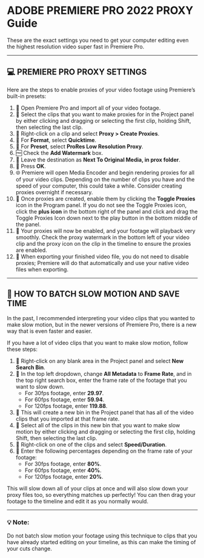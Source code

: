 # ADOBE PREMIERE PRO 2022 PROXY Guide

These are the exact settings you need to get your computer editing even the highest resolution video super fast in Premiere Pro.

---

## 💻 PREMIERE PRO PROXY SETTINGS

Here are the steps to enable proxies of your video footage using Premiere’s built-in presets:

1. 🔧 Open Premiere Pro and import all of your video footage.
2. 🔄 Select the clips that you want to make proxies for in the Project panel by either clicking and dragging or selecting the first clip, holding Shift, then selecting the last clip.
3. 🔐 Right-click on a clip and select **Proxy > Create Proxies**.
4. 🎥 For **Format**, select **Quicktime**.
5. 📏 For **Preset**, select **ProRes Low Resolution Proxy**.
6. 🆓 Check the **Add Watermark** box.
7. 🏢 Leave the destination as **Next To Original Media, in prox folder**.
8. 🔄 Press **OK**.
9. 🌐 Premiere will open Media Encoder and begin rendering proxies for all of your video clips. Depending on the number of clips you have and the speed of your computer, this could take a while. Consider creating proxies overnight if necessary.
10. 🔸 Once proxies are created, enable them by clicking the **Toggle Proxies** icon in the Program panel. If you do not see the Toggle Proxies icon, click the **plus icon** in the bottom right of the panel and click and drag the Toggle Proxies Icon down next to the play button in the bottom middle of the panel.
11. 🔹 Your proxies will now be enabled, and your footage will playback very smoothly. Check the proxy watermark in the bottom left of your video clip and the proxy icon on the clip in the timeline to ensure the proxies are enabled.
12. 💾 When exporting your finished video file, you do not need to disable proxies; Premiere will do that automatically and use your native video files when exporting.

---

## 🚀 HOW TO BATCH SLOW MOTION AND SAVE TIME

In the past, I recommended interpreting your video clips that you wanted to make slow motion, but in the newer versions of Premiere Pro, there is a new way that is even faster and easier.

If you have a lot of video clips that you want to make slow motion, follow these steps:

1. 🔑 Right-click on any blank area in the Project panel and select **New Search Bin**.
2. 🔼 In the top left dropdown, change **All Metadata** to **Frame Rate**, and in the top right search box, enter the frame rate of the footage that you want to slow down.
    - For 30fps footage, enter **29.97**.
    - For 60fps footage, enter **59.94**.
    - For 120fps footage, enter **119.88**.
3. 🔢 This will create a new bin in the Project panel that has all of the video clips that you imported at that frame rate.
4. 🔄 Select all of the clips in this new bin that you want to make slow motion by either clicking and dragging or selecting the first clip, holding Shift, then selecting the last clip.
5. 🔐 Right-click on one of the clips and select **Speed/Duration**.
6. 🔄 Enter the following percentages depending on the frame rate of your footage:
    - For 30fps footage, enter **80%**.
    - For 60fps footage, enter **40%**.
    - For 120fps footage, enter **20%**.

This will slow down all of your clips at once and will also slow down your proxy files too, so everything matches up perfectly! You can then drag your footage to the timeline and edit it as you normally would.

---

### 💡 Note:
Do not batch slow motion your footage using this technique to clips that you have already started editing on your timeline, as this can make the timing of your cuts change.

